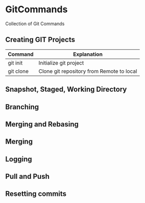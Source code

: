 # GitCommands
Collection of Git Commands


## <a name='git'>Creating GIT Projects</a>
|               Command                           |                             Explanation                   |
| ------------------------------------------------| ----------------------------------------------------------|
| git init                                        | Initialize git project                                    |
| git clone                                       | Clone git repository from Remote to local                 |


## <a name='snapshot'>Snapshot, Staged, Working Directory</a>



## <a name='branching'>Branching</a>





## <a name='branching&rebasing'>Merging and Rebasing</a>




## <a name='branching'>Merging</a>



## <a name='logging'>Logging</a>



## <a name='pull&push'>Pull and Push</a>




## <a name='resetting'>Resetting commits</a>

